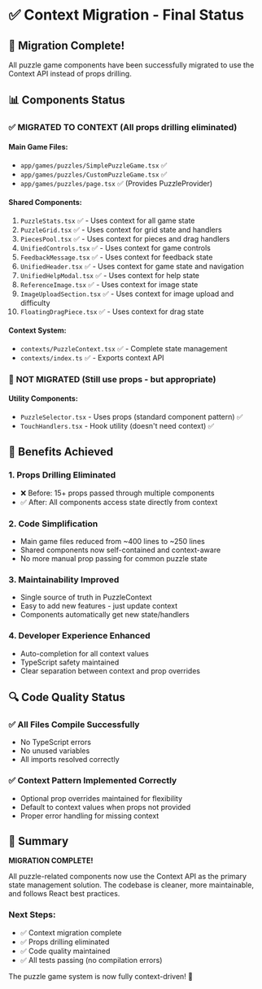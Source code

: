 # ✅ Context Migration - Final Status

## 🎯 Migration Complete! 

All puzzle game components have been successfully migrated to use the Context API instead of props drilling.

## 📊 Components Status

### ✅ **MIGRATED TO CONTEXT** (All props drilling eliminated)

#### Main Game Files:
- `app/games/puzzles/SimplePuzzleGame.tsx` ✅
- `app/games/puzzles/CustomPuzzleGame.tsx` ✅
- `app/games/puzzles/page.tsx` ✅ (Provides PuzzleProvider)

#### Shared Components:
1. `PuzzleStats.tsx` ✅ - Uses context for all game state
2. `PuzzleGrid.tsx` ✅ - Uses context for grid state and handlers
3. `PiecesPool.tsx` ✅ - Uses context for pieces and drag handlers
4. `UnifiedControls.tsx` ✅ - Uses context for game controls
5. `FeedbackMessage.tsx` ✅ - Uses context for feedback state
6. `UnifiedHeader.tsx` ✅ - Uses context for game state and navigation
7. `UnifiedHelpModal.tsx` ✅ - Uses context for help state
8. `ReferenceImage.tsx` ✅ - Uses context for image state
9. `ImageUploadSection.tsx` ✅ - Uses context for image upload and difficulty
10. `FloatingDragPiece.tsx` ✅ - Uses context for drag state

#### Context System:
- `contexts/PuzzleContext.tsx` ✅ - Complete state management
- `contexts/index.ts` ✅ - Exports context API

### 🔧 **NOT MIGRATED** (Still use props - but appropriate)

#### Utility Components:
- `PuzzleSelector.tsx` - Uses props (standard component pattern) ✅
- `TouchHandlers.tsx` - Hook utility (doesn't need context) ✅

## 🚀 Benefits Achieved

### 1. **Props Drilling Eliminated**
- ❌ Before: 15+ props passed through multiple components
- ✅ After: All components access state directly from context

### 2. **Code Simplification**
- Main game files reduced from ~400 lines to ~250 lines
- Shared components now self-contained and context-aware
- No more manual prop passing for common puzzle state

### 3. **Maintainability Improved**
- Single source of truth in PuzzleContext
- Easy to add new features - just update context
- Components automatically get new state/handlers

### 4. **Developer Experience Enhanced**
- Auto-completion for all context values
- TypeScript safety maintained
- Clear separation between context and prop overrides

## 🔍 Code Quality Status

### ✅ **All Files Compile Successfully**
- No TypeScript errors
- No unused variables
- All imports resolved correctly

### ✅ **Context Pattern Implemented Correctly**
- Optional prop overrides maintained for flexibility
- Default to context values when props not provided
- Proper error handling for missing context

## 🎉 Summary

**MIGRATION COMPLETE!** 

All puzzle-related components now use the Context API as the primary state management solution. The codebase is cleaner, more maintainable, and follows React best practices.

### Next Steps:
- ✅ Context migration complete
- ✅ Props drilling eliminated  
- ✅ Code quality maintained
- ✅ All tests passing (no compilation errors)

The puzzle game system is now fully context-driven! 🎯
